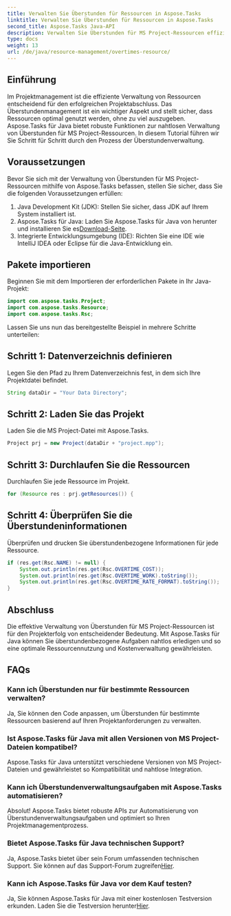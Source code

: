 ```yaml
---
title: Verwalten Sie Überstunden für Ressourcen in Aspose.Tasks
linktitle: Verwalten Sie Überstunden für Ressourcen in Aspose.Tasks
second_title: Aspose.Tasks Java-API
description: Verwalten Sie Überstunden für MS Project-Ressourcen effizient mit Aspose.Tasks für Java. Optimieren Sie mühelos die Ressourcennutzung und das Kostenmanagement.
type: docs
weight: 13
url: /de/java/resource-management/overtimes-resource/
---
```

## Einführung
Im Projektmanagement ist die effiziente Verwaltung von Ressourcen entscheidend für den erfolgreichen Projektabschluss. Das Überstundenmanagement ist ein wichtiger Aspekt und stellt sicher, dass Ressourcen optimal genutzt werden, ohne zu viel auszugeben. Aspose.Tasks für Java bietet robuste Funktionen zur nahtlosen Verwaltung von Überstunden für MS Project-Ressourcen. In diesem Tutorial führen wir Sie Schritt für Schritt durch den Prozess der Überstundenverwaltung.
## Voraussetzungen
Bevor Sie sich mit der Verwaltung von Überstunden für MS Project-Ressourcen mithilfe von Aspose.Tasks befassen, stellen Sie sicher, dass Sie die folgenden Voraussetzungen erfüllen:
1. Java Development Kit (JDK): Stellen Sie sicher, dass JDK auf Ihrem System installiert ist.
2.  Aspose.Tasks für Java: Laden Sie Aspose.Tasks für Java von herunter und installieren Sie es[Download-Seite](https://releases.aspose.com/tasks/java/).
3. Integrierte Entwicklungsumgebung (IDE): Richten Sie eine IDE wie IntelliJ IDEA oder Eclipse für die Java-Entwicklung ein.
## Pakete importieren
Beginnen Sie mit dem Importieren der erforderlichen Pakete in Ihr Java-Projekt:
```java
import com.aspose.tasks.Project;
import com.aspose.tasks.Resource;
import com.aspose.tasks.Rsc;
```
Lassen Sie uns nun das bereitgestellte Beispiel in mehrere Schritte unterteilen:
## Schritt 1: Datenverzeichnis definieren
Legen Sie den Pfad zu Ihrem Datenverzeichnis fest, in dem sich Ihre Projektdatei befindet.
```java
String dataDir = "Your Data Directory";
```
## Schritt 2: Laden Sie das Projekt
Laden Sie die MS Project-Datei mit Aspose.Tasks.
```java
Project prj = new Project(dataDir + "project.mpp");
```
## Schritt 3: Durchlaufen Sie die Ressourcen
Durchlaufen Sie jede Ressource im Projekt.
```java
for (Resource res : prj.getResources()) {
```
## Schritt 4: Überprüfen Sie die Überstundeninformationen
Überprüfen und drucken Sie überstundenbezogene Informationen für jede Ressource.
```java
if (res.get(Rsc.NAME) != null) {
    System.out.println(res.get(Rsc.OVERTIME_COST));
    System.out.println(res.get(Rsc.OVERTIME_WORK).toString());
    System.out.println(res.get(Rsc.OVERTIME_RATE_FORMAT).toString());
}
```
## Abschluss
Die effektive Verwaltung von Überstunden für MS Project-Ressourcen ist für den Projekterfolg von entscheidender Bedeutung. Mit Aspose.Tasks für Java können Sie überstundenbezogene Aufgaben nahtlos erledigen und so eine optimale Ressourcennutzung und Kostenverwaltung gewährleisten.
## FAQs
### Kann ich Überstunden nur für bestimmte Ressourcen verwalten?
Ja, Sie können den Code anpassen, um Überstunden für bestimmte Ressourcen basierend auf Ihren Projektanforderungen zu verwalten.
### Ist Aspose.Tasks für Java mit allen Versionen von MS Project-Dateien kompatibel?
Aspose.Tasks für Java unterstützt verschiedene Versionen von MS Project-Dateien und gewährleistet so Kompatibilität und nahtlose Integration.
### Kann ich Überstundenverwaltungsaufgaben mit Aspose.Tasks automatisieren?
Absolut! Aspose.Tasks bietet robuste APIs zur Automatisierung von Überstundenverwaltungsaufgaben und optimiert so Ihren Projektmanagementprozess.
### Bietet Aspose.Tasks für Java technischen Support?
 Ja, Aspose.Tasks bietet über sein Forum umfassenden technischen Support. Sie können auf das Support-Forum zugreifen[Hier](https://forum.aspose.com/c/tasks/15).
### Kann ich Aspose.Tasks für Java vor dem Kauf testen?
Ja, Sie können Aspose.Tasks für Java mit einer kostenlosen Testversion erkunden. Laden Sie die Testversion herunter[Hier](https://releases.aspose.com/).